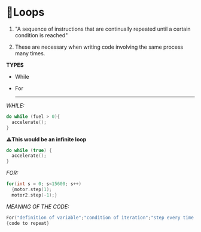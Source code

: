 # 🔄**Loops**
1. "A sequence of instructions that are continually repeated until a certain condition is reached"

2. These are necessary when writing code involving the same process many times.

**TYPES**
- While
- For

  ------------------------------

*WHILE:*

```C++
do while (fuel > 0){     
  accelerate();         
}
```

**⚠️This would be an infinite loop**

```C++
do while (true) {      
  accelerate();        
}
```


*FOR:*

```c++
for(int s = 0; s<15600; s++) 
  {motor.step(1);        
  motor2.step(-1);}
```

*MEANING OF THE CODE:*

  ```C++
For("definition of variable";"condition of iteration";"step every time code is executed")
{code to repeat}
```
